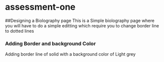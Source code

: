 # assessment-one

##Designing a Biolography page
This is a Simple biolography page where you will have to do a simple editting which require you to change border line to dotted lines 

### Adding Border and background Color
Adding border line of solid with a background color of Light grey
